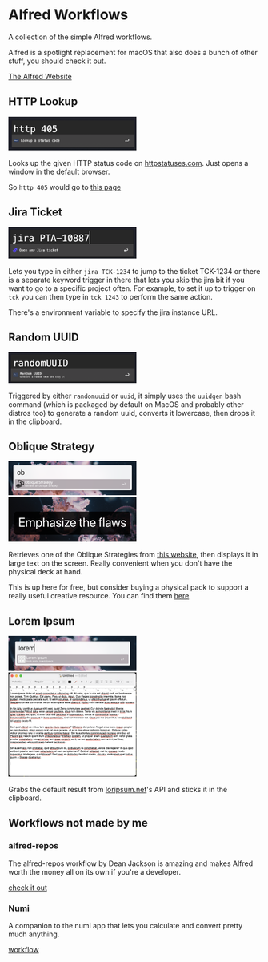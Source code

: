 # Alfred Workflows

A collection of the simple Alfred workflows. 

Alfred is a spotlight replacement for macOS that also does a bunch of other stuff, you should check it out.

[The Alfred Website](https://www.alfredapp.com)

## HTTP Lookup

<img src="https://github.com/AlexJHayward/alfred-workflows/blob/master/img/httpLookup.png" width="256" title="Http Lookup Workflow">

Looks up the given HTTP status code on [httpstatuses.com](https://httpstatuses.com). Just opens a window in the default browser.

So `http 405` would go to [this page](https://httpstatuses.com/405)

## Jira Ticket

<img src="https://github.com/AlexJHayward/alfred-workflows/blob/master/img/jira.png" width="256" title="jira workflow">

Lets you type in either `jira TCK-1234` to jump to the ticket TCK-1234 or there is a separate keyword trigger in there that lets you skip the jira bit if you want to go to a specific project often. For example, to set it up to trigger on `tck` you can then type in `tck 1243` to perform the same action.

There's a environment variable to specify the jira instance URL.

## Random UUID

<img src="https://github.com/AlexJHayward/alfred-workflows/blob/master/img/uuid.png" width="256" title="UUID Workflow">

Triggered by either `randomuuid` or `uuid`, it simply uses the `uuidgen` bash command (which is packaged by default on MacOS and probably other distros too) to generate a random uuid, converts it lowercase, then drops it in the clipboard.

## Oblique Strategy

<img src="https://github.com/AlexJHayward/alfred-workflows/blob/master/img/oblique_keyword.png" width="256" title="Oblique Strategy Worflow Keyword">

<img src="https://github.com/AlexJHayward/alfred-workflows/blob/master/img/oblique_result.png" width="256" title="Oblique Strategy Worflow Result">

Retrieves one of the Oblique Strategies from [this website](http://stoney.sb.org/eno/oblique.html), then displays it in large text on the screen. Really convenient when you don't have the physical deck at hand.

This is up here for free, but consider buying a physical pack to support a really useful creative resource. You can find them [here](https://www.enoshop.co.uk/product/oblique-strategies.html)

## Lorem Ipsum

<img src="https://github.com/AlexJHayward/alfred-workflows/blob/master/img/lorem_keyword.png" width="256" title="Lorem Ipsum Worflow Keyword">

<img src="https://github.com/AlexJHayward/alfred-workflows/blob/master/img/lorem_result.png" width="256" title="Lorem Ipsum Worflow Result">

Grabs the default result from [loripsum.net](https://loripsum.net/api/plaintext)'s API and sticks it in the clipboard.

## Workflows not made by me

### alfred-repos
The alfred-repos workflow by Dean Jackson is amazing and makes Alfred worth the money all on its own if you're a developer.

[check it out](https://github.com/deanishe/alfred-repos)

### Numi
A companion to the numi app that lets you calculate and convert pretty much anything.

[workflow](https://github.com/nikolaeu/Numi/wiki/Documentation#alfred)
